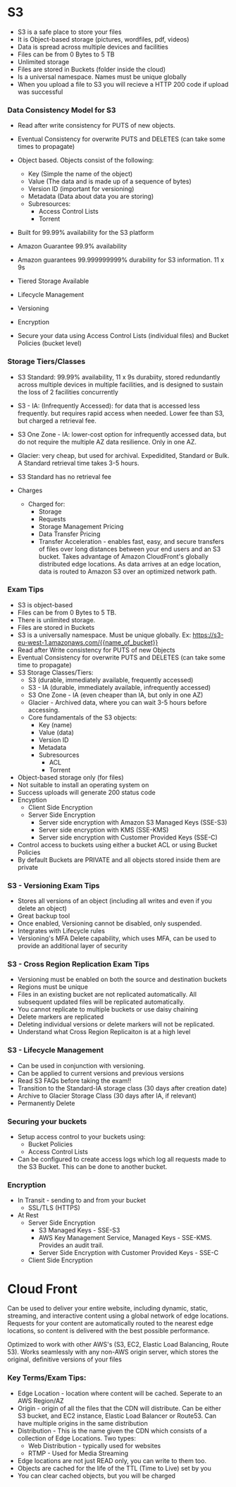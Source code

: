 # S3

- S3 is a safe place to store your files
- It is Object-based storage (pictures, wordfiles, pdf, videos)
- Data is spread across multiple devices and facilities
- Files can be from 0 Bytes to 5 TB
- Unlimited storage
- Files are stored in Buckets (folder inside the cloud)
- Is a universal namespace. Names must be unique globally
- When you upload a file to S3 you will recieve a HTTP 200 code if upload was successful

### Data Consistency Model for S3
- Read after write consistency for PUTS of new objects. 
- Eventual Consistency for overwrite PUTS and DELETES (can take some times to propagate)

- Object based. Objects consist of the following:
  - Key (Simple the name of the object)
  - Value (The data and is made up of a sequence of bytes)
  - Version ID (important for versioning)
  - Metadata (Data about data you are storing)
  - Subresources:
    - Access Control Lists
    - Torrent

- Built for 99.99% availability for the S3 platform
- Amazon Guarantee 99.9% availability
- Amazon guarantees 99.999999999% durability for S3 information. 11 x 9s
- Tiered Storage Available
- Lifecycle Management
- Versioning
- Encryption
- Secure your data using Access Control Lists (individual files) and Bucket Policies (bucket level)

### Storage Tiers/Classes
-  S3 Standard: 99.99% availability, 11 x 9s durabiity, stored redundantly across multiple devices in multiple facilities, and is designed to sustain the loss of 2 facilities concurrently
- S3 - IA: (Infrequently Accessed): for data that is accessed less frequently. but requires rapid access when needed. Lower fee than S3, but charged a retrieval fee.
- S3 One Zone - IA: lower-cost option for infrequently accessed data, but do not require the multiple AZ data resilience. Only in one AZ.
- Glacier: very cheap, but used for archival. Expedidited, Standard or Bulk. A Standard retrieval time takes 3-5 hours.
- S3 Standard has no retrieval fee

- Charges
  - Charged for: 
    - Storage
    - Requests
    - Storage Management Pricing
    - Data Transfer Pricing
    - Transfer Acceleration - enables fast, easy, and secure transfers of files over long distances between your end users and an S3 bucket. Takes advantage of Amazon CloudFront's globally distributed edge locations. As data arrives at an edge location, data is routed to Amazon S3 over an optimized network path.

### Exam Tips
- S3 is object-based
- Files can be from 0 Bytes to 5 TB.
- There is unlimited storage.
- Files are stored in Buckets
- S3 is a universally namespace. Must be unique globally. Ex: https://s3-eu-west-1.amazonaws.com/{{name_of_bucket}}
- Read after Write consistency for PUTS of new Objects
- Eventual Consistency for overwrite PUTS and DELETES (can take some time to propagate)
- S3 Storage Classes/Tiers:
  - S3 (durable, immediately available, frequently accessed)
  - S3 - IA (durable, immediately available, infrequently accessed)
  - S3 One Zone - IA (even cheaper than IA, but only in one AZ)
  - Glacier - Archived data, where you can wait 3-5 hours before accessing.
  - Core fundamentals of the S3 objects: 
    - Key (name)
    - Value (data)
    - Version ID
    - Metadata
    - Subresources
      - ACL
      - Torrent
- Object-based storage only (for files)
- Not suitable to install an operating system on
- Success uploads will generate 200 status code
- Encyption
  - Client Side Encryption
  - Server Side Encryption
    - Server side encryption with Amazon S3 Managed Keys (SSE-S3)
    - Server side encryption with KMS (SSE-KMS)
    - Server side encryption with Customer Provided Keys (SSE-C)
- Control access to buckets using either a bucket ACL or using Bucket Policies
- By default Buckets are PRIVATE and all objects stored inside them are private

### S3 - Versioning Exam Tips
- Stores all versions of an object (including all writes and even if you delete an object)
- Great backup tool
- Once enabled, Versioning cannot be disabled, only suspended.
- Integrates with Lifecycle rules
- Versioning's MFA Delete capability, which uses MFA, can be used to provide an additional layer of security

### S3 - Cross Region Replication Exam Tips
- Versioning must be enabled on both the source and destination buckets
- Regions must be unique
- Files in an existing bucket are not replicated automatically. All subsequent updated files will be replicated automatically.
- You cannot replicate to multiple buckets or use daisy chaining
- Delete markers are replicated
- Deleting individual versions or delete markers will not be replicated. 
- Understand what Cross Region Replicaiton is at a high level

### S3 - Lifecycle Management
- Can be used in conjunction with versioning.
- Can be applied to current versions and previous versions  
- Read S3 FAQs before taking the exam!!
- Transition to the Standard-IA storage class (30 days after creation date)
- Archive to Glacier Storage Class (30 days after IA, if relevant)
- Permanently Delete

### Securing your buckets
- Setup access control to your buckets using:
  - Bucket Policies
  - Access Control Lists
- Can be configured to create access logs which log all requests made to the S3 Bucket. This can be done to another bucket.

### Encryption
- In Transit - sending to and from your bucket
  - SSL/TLS (HTTPS)
- At Rest
  - Server Side Encryption
    - S3 Managed Keys - SSE-S3
    - AWS Key Management Service, Managed Keys - SSE-KMS. Provides an audit trail.
    - Server Side Encryption with Customer Provided Keys - SSE-C
  - Client Side Encryption

# Cloud Front
Can be used to deliver your entire website, including dynamic, static, streaming, and interactive content using a global network of edge locations. Requests for your content are automatically routed to the nearest edge locations, so content is delivered with the best possible performance.

Optimized to work with other AWS's (S3, EC2, Elastic Load Balancing, Route 53). Works seamlessly with any non-AWS origin server, which stores the original, definitive versions of your files

### Key Terms/Exam Tips:
- Edge Location - location where content will be cached. Seperate to an AWS Region/AZ
- Origin - origin of all the files that the CDN will distribute. Can be either S3 bucket, and EC2 instance, Elastic Load Balancer or Route53. Can have multiple origins in the same distribution
- Distribution - This is the name given the CDN which consists of a collection of Edge Locations. Two types:
  - Web Distribution - typically used for websites
  - RTMP - Used for Media Streaming
- Edge locations are not just READ only, you can write to them too.
- Objects are cached for the life of the TTL (Time to Live) set by you
- You can clear cached objects, but you will be charged